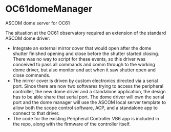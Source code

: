 # OC61domeManager
ASCOM dome server for OC61

The situation at the OC61 observatory required an extension of the standard ASCOM dome driver:
  - Integrate an external mirror cover that would open after the dome shutter finished opening
    and close before the shutter started closing. There was no way to script for these events, so
    this driver was conceived to pass all commands and comm through to the working dome driver, but 
    also monitor and act when it saw shutter open and close commands.
  - The mirror cover is driven by custom electronics directed via a serial port. Since there are 
    now two softwares trying to access the peripheral controller, the new dome driver and a 
    standalone application, the design has to  be able share that serial port. The dome driver will
    own the serial port and the dome manager will use the ASCOM local server template to allow 
    both the scope control software, ACP, and a standalone app to connect to that driver.
  - The code for the existing Peripheral Controller VB6 app is included in the repo, along with the firmware of the controller itself.     
    
